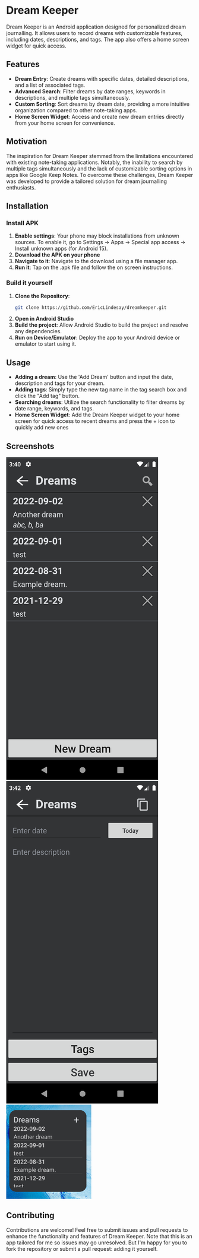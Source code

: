 # Dream Keeper

Dream Keeper is an Android application designed for personalized dream journalling. It allows users to record dreams with customizable features, including dates, descriptions, and tags. The app also offers a home screen widget for quick access.

## Features
- **Dream Entry**: Create dreams with specific dates, detailed descriptions, and a list of associated tags.
- **Advanced Search**: Filter dreams by date ranges, keywords in descriptions, and multiple tags simultaneously.
- **Custom Sorting**: Sort dreams by dream date, providing a more intuitive organization compared to other note-taking apps.
- **Home Screen Widget**: Access and create new dream entries directly from your home screen for convenience.

## Motivation

The inspiration for Dream Keeper stemmed from the limitations encountered with existing note-taking applications. Notably, the inability to search by multiple tags simultaneously and the lack of customizable sorting options in apps like Google Keep Notes. To overcome these challenges, Dream Keeper was developed to provide a tailored solution for dream journalling enthusiasts.

## Installation

### Install APK
1. **Enable settings**: Your phone may block installations from unknown sources. To enable it, go to Settings -> Apps -> Special app access -> Install unknown apps (for Android 15).
2. **Download the APK on your phone**
3. **Navigate to it**: Navigate to the download using a file manager app.
4. **Run it**: Tap on the .apk file and follow the on screen instructions.

### Build it yourself
1. **Clone the Repository**:
   ```bash
   git clone https://github.com/EricLindesay/dreamkeeper.git
   ```
2. **Open in Android Studio**
3. **Build the project**:
    Allow Android Studio to build the project and resolve any dependencies.
4. **Run on Device/Emulator**:
    Deploy the app to your Android device or emulator to start using it.

## Usage
- **Adding a dream**: Use the 'Add Dream' button and input the date, description and tags for your dream.
- **Adding tags**: Simply type the new tag name in the tag search box and click the "Add tag" button.
- **Searching dreams**: Utilize the search functionality to filter dreams by date range, keywords, and tags.
- **Home Screen Widget**: Add the Dream Keeper widget to your home screen for quick access to recent dreams and press the + icon to quickly add new ones

## Screenshots
![Image of main screen](./readmeImages/mainScreen.png)
![Image of add dream screen](./readmeImages/addNewNote.png)
![Image of widget](./readmeImages/widget.png)

## Contributing
Contributions are welcome! Feel free to submit issues and pull requests to enhance the functionality and features of Dream Keeper.
Note that this is an app tailored for me so issues may go unresolved. But I'm happy for you to fork the repository or submit a pull request: adding it yourself.

